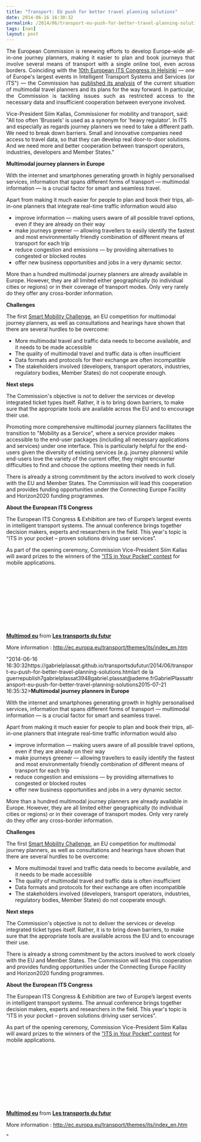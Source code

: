 ```yaml
---
title: "Transport: EU push for better travel planning solutions"
date: 2014-06-16 16:30:32
permalink: /2014/06/transport-eu-push-for-better-travel-planning-solutions.html
tags: [nan]
layout: post
---
```


<p style="text-align: justify;">The European Commission is renewing efforts to develop Europe-wide all-in-one journey planners, making it easier to plan and book journeys that involve several means of transport with a single online tool, even across borders. Coinciding with the <a href="http://www.itsineurope.com/its10/">10th European ITS Congress in Helsinki</a> — one of Europe's largest events in Intelligent Transport Systems and Services (or ITS") — the Commission has <a href=""http://ec.europa.eu/transport/themes/its/doc/swd(2014)194.pdf"">published its analysis</a> of the current situation of multimodal travel planners and its plans for the way forward. In particular, the Commission is tackling issues such as restricted access to the necessary data and insufficient cooperation between everyone involved.</p> <p style=""text-align: justify>Vice-President Siim Kallas, Commissioner for mobility and transport, said: "All too often 'Brussels' is used as a synonym for 'heavy regulator'. In ITS and especially as regards journey planners we need to take a different path. We need to break down barriers. Small and innovative companies need access to travel data, so that they can develop real door-to-door solutions. And we need more and better cooperation between transport operators, industries, developers and Member States."</p> <p style=""text-align: justify></p>  <!--more-->  <p style=""text-align: justify><strong>Multimodal journey planners in Europe</strong></p> <p style=""text-align: justify>With the internet and smartphones generating growth in highly personalised services, information that spans different forms of transport — multimodal information — is a crucial factor for smart and seamless travel.</p> <p style=""text-align: justify>Apart from making it much easier for people to plan and book their trips, all-in-one planners that integrate real-time traffic information would also</p> <ul style=""text-align: justify> <li>improve information — making users aware of all possible travel options, even if they are already on their way</li> <li>make journeys greener — allowing travellers to easily identify the fastest and most environmentally friendly combination of different means of transport for each trip</li> <li>reduce congestion and emissions — by providing alternatives to congested or blocked routes</li> <li>offer new business opportunities and jobs in a very dynamic sector.</li> </ul> <p style=""text-align: justify>More than a hundred multimodal journey planners are already available in Europe. However, they are all limited either geographically (to individual cities or regions) or in their coverage of transport modes. Only very rarely do they offer any cross-border information.</p> <p style=""text-align: justify><strong>Challenges</strong></p> <p style=""text-align: justify>The first <a href=""http://europa.eu/rapid/press-release_IP-12-233_en.htm"">Smart Mobility Challenge</a>, an EU competition for multimodal journey planners, as well as consultations and hearings have shown that there are several hurdles to be overcome:</p> <ul style=""text-align: justify> <li>More multimodal travel and traffic data needs to become available, and it needs to be made accessible</li> <li>The quality of multimodal travel and traffic data is often insufficient</li> <li>Data formats and protocols for their exchange are often incompatible</li> <li>The stakeholders involved (developers, transport operators, industries, regulatory bodies, Member States) do not cooperate enough.</li> </ul> <p style=""text-align: justify><strong>Next steps</strong></p> <p style=""text-align: justify>The Commission's objective is not to deliver the services or develop integrated ticket types itself. Rather, it is to bring down barriers, to make sure that the appropriate tools are available across the EU and to encourage their use.</p> <p style=""text-align: justify>Promoting more comprehensive multimodal journey planners facilitates the transition to "Mobility as a Service", where a service provider makes accessible to the end-user packages (including all necessary applications and services) under one interface. This is particularly helpful for the end-users given the diversity of existing services (e.g. journey planners) while end-users love the variety of the current offer, they might encounter difficulties to find and choose the options meeting their needs in full.</p> <p style=""text-align: justify>There is already a strong commitment by the actors involved to work closely with the EU and Member States. The Commission will lead this cooperation and provides funding opportunities under the Connecting Europe Facility and Horizon2020 funding programmes.</p> <p style=""text-align: justify><strong>About the European ITS Congress</strong></p> <p style=""text-align: justify>The European ITS Congress & Exhibition are two of Europe’s largest events in intelligent transport systems. The annual conference brings together decision makers, experts and researchers in the field. This year's topic is “ITS in your pocket – proven solutions driving user services”.</p> <p style=""text-align: justify>As part of the opening ceremony, Commission Vice-President Siim Kallas will award prizes to the winners of the <a href=""http://www.itsineurope.com/its10/index.php/media-cat/news/16-10th-its-european-congress-helsinki/95-its-in-your-pocket-app-contest-finalists"">"ITS in Your Pocket" contest</a> for mobile applications.</p> <p><iframe allowfullscreen="""" frameborder=""0"" height=""511"" marginheight=""0"" marginwidth=""0"" scrolling=""no"" src=""http://www.slideshare.net/slideshow/embed_code/35923427"" style=""border: 1px solid #CCC border-width: 1px 1px 0 margin-bottom: 5px max-width: 100% width=""479""> </iframe></p> <div style=""margin-bottom: 5px><strong> <a href=""https://fr.slideshare.net/transportsdufutur/multimod-eu"" target=""_blank"" title=""Multimod eu"">Multimod eu</a> </strong> from <strong><a href=""http://www.slideshare.net/transportsdufutur"" target=""_blank"">Les transports du futur</a></strong></div> <p style=""text-align: justify>More information : <a href=""http://ec.europa.eu/transport/themes/its/index_en.htm"">http://ec.europa.eu/transport/themes/its/index_en.htm</a></p>"2014-06-16 16:30:32https://gabrielplassat.github.io/transportsdufutur/2014/06/transport-eu-push-for-better-travel-planning-solutions.htmlart de la guerrepublish7gabrielplassat3948gabriel.plassat@ademe.frGabrielPlassattransport-eu-push-for-better-travel-planning-solutions2015-07-21 16:35:32><strong>Multimodal journey planners in Europe</strong></p> <p style=""text-align: justify>With the internet and smartphones generating growth in highly personalised services, information that spans different forms of transport — multimodal information — is a crucial factor for smart and seamless travel.</p> <p style=""text-align: justify>Apart from making it much easier for people to plan and book their trips, all-in-one planners that integrate real-time traffic information would also</p> <ul style=""text-align: justify> <li>improve information — making users aware of all possible travel options, even if they are already on their way</li> <li>make journeys greener — allowing travellers to easily identify the fastest and most environmentally friendly combination of different means of transport for each trip</li> <li>reduce congestion and emissions — by providing alternatives to congested or blocked routes</li> <li>offer new business opportunities and jobs in a very dynamic sector.</li> </ul> <p style=""text-align: justify>More than a hundred multimodal journey planners are already available in Europe. However, they are all limited either geographically (to individual cities or regions) or in their coverage of transport modes. Only very rarely do they offer any cross-border information.</p> <p style=""text-align: justify><strong>Challenges</strong></p> <p style=""text-align: justify>The first <a href=""http://europa.eu/rapid/press-release_IP-12-233_en.htm"">Smart Mobility Challenge</a>, an EU competition for multimodal journey planners, as well as consultations and hearings have shown that there are several hurdles to be overcome:</p> <ul style=""text-align: justify> <li>More multimodal travel and traffic data needs to become available, and it needs to be made accessible</li> <li>The quality of multimodal travel and traffic data is often insufficient</li> <li>Data formats and protocols for their exchange are often incompatible</li> <li>The stakeholders involved (developers, transport operators, industries, regulatory bodies, Member States) do not cooperate enough.</li> </ul> <p style=""text-align: justify><strong>Next steps</strong></p> <p style=""text-align: justify>The Commission's objective is not to deliver the services or develop integrated ticket types itself. Rather, it is to bring down barriers, to make sure that the appropriate tools are available across the EU and to encourage their use.</p> <p style=""text-align: justifywhile end-users love the variety of the current offer, they might encounter difficulties to find and choose the options meeting their needs in full.</p> <p style=""text-align: justify>There is already a strong commitment by the actors involved to work closely with the EU and Member States. The Commission will lead this cooperation and provides funding opportunities under the Connecting Europe Facility and Horizon2020 funding programmes.</p> <p style=""text-align: justify><strong>About the European ITS Congress</strong></p> <p style=""text-align: justify>The European ITS Congress & Exhibition are two of Europe’s largest events in intelligent transport systems. The annual conference brings together decision makers, experts and researchers in the field. This year's topic is “ITS in your pocket – proven solutions driving user services”.</p> <p style=""text-align: justify>As part of the opening ceremony, Commission Vice-President Siim Kallas will award prizes to the winners of the <a href=""http://www.itsineurope.com/its10/index.php/media-cat/news/16-10th-its-european-congress-helsinki/95-its-in-your-pocket-app-contest-finalists"">"ITS in Your Pocket" contest</a> for mobile applications.</p> <p><iframe allowfullscreen="""" frameborder=""0"" height=""511"" marginheight=""0"" marginwidth=""0"" scrolling=""no"" src=""http://www.slideshare.net/slideshow/embed_code/35923427"" style=""border: 1px solid #CCCwidth=""479""> </iframe></p> <div style=""margin-bottom: 5px><strong> <a href=""https://fr.slideshare.net/transportsdufutur/multimod-eu"" target=""_blank"" title=""Multimod eu"">Multimod eu</a> </strong> from <strong><a href=""http://www.slideshare.net/transportsdufutur"" target=""_blank"">Les transports du futur</a></strong></div> <p style=""text-align: justify>More information : <a href=""http://ec.europa.eu/transport/themes/its/index_en.htm"">http://ec.europa.eu/transport/themes/its/index_en.htm</a></p>"
